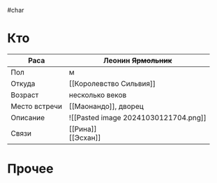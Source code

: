 #char 
# Кто

| Раса          | Леонин ~~Ярмольник~~                 |
| ------------- | ------------------------------------ |
| Пол           | м                                    |
| Откуда        | [[Королевство Сильвия]]              |
| Возраст       | несколько веков                      |
| Место встречи | [[Маонандо]], дворец                 |
| Описание      | ![[Pasted image 20241030121704.png]] |
| Связи         | [[Рина]]<br>[[Эсхан]]                |
# Прочее

